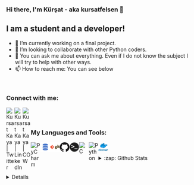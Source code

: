 ### Hi there, I'm Kürşat - aka kursatfelsen 👋


## I am a student and a developer!

- 🔭 I’m currently working on a final project.
- 👯 I’m looking to collaborate with other Python coders.
- 💬 You can ask me about everything. Even if I do not know the subject I will try to help with other ways.
- 📫 How to reach me: You can see below
<br />

### Connect with me:

[<img align="left" alt="Kursat Kaya | Twitter" width="22px" src="https://cdn.jsdelivr.net/npm/simple-icons@v3/icons/twitter.svg" />][twitter]
[<img align="left" alt="Kursat Kaya | LinkedIn" width="22px" src="https://cdn.jsdelivr.net/npm/simple-icons@v3/icons/linkedin.svg" />][linkedin]
[<img align="left" alt="Kursat Kaya | COW" width="22px" src="https://pbs.twimg.com/profile_images/1276955932509995009/WU9w-OnG_400x400.jpg" />][COW]

<br />
<br />

### My Languages and Tools:

[<img align="left" alt="PyCharm" width="26px" src="http://www.mubuto.com/img/pycharm.png" />][wb]
[<img align="left" alt="SQL" width="26px" src="https://raw.githubusercontent.com/github/explore/80688e429a7d4ef2fca1e82350fe8e3517d3494d/topics/sql/sql.png" />][wb]
[<img align="left" alt="Git" width="26px" src="https://raw.githubusercontent.com/github/explore/80688e429a7d4ef2fca1e82350fe8e3517d3494d/topics/git/git.png" />][wb]
[<img align="left" alt="GitHub" width="26px" src="https://raw.githubusercontent.com/github/explore/78df643247d429f6cc873026c0622819ad797942/topics/github/github.png" />][wb]
[<img align="left" alt="Terminal" width="26px" src="https://raw.githubusercontent.com/github/explore/80688e429a7d4ef2fca1e82350fe8e3517d3494d/topics/terminal/terminal.png" />][wb]
[<img align="left" alt="C" width="26px" src="https://www.techbaz.org/Course/img/c-logo.png" />][wb]
[<img align="left" alt="Python" width="26px" src="https://i1.wp.com/stickker.net/wp-content/uploads/2015/09/python.png?fit=600%2C600&ssl=1" />][wb]
[<img align="left" alt="Docker" width="26px" src="https://raw.githubusercontent.com/github/explore/80688e429a7d4ef2fca1e82350fe8e3517d3494d/topics/docker/docker.png" />][wb]

<br />
<br />

<details>
  <summary>:zap: Github Stats</summary>

  <img align="left" alt="kursatfelsen's Github Stats" src="https://github-readme-stats.codestackr.vercel.app/api?username=kursatfelsen&show_icons=true&hide_border=true" />

</details>

<br />
<br />

<details>
  
[![Top Langs](https://github-readme-stats.vercel.app/api/top-langs/?username=kursatfelsen)](https://github.com/kursatfelsen/github-readme-stats)

</details>
  
[twitter]: https://twitter.com/kursat_felsen
[linkedin]: https://www.linkedin.com/in/k%C3%BCr%C5%9Fat-kaya-a5b5a4188/
[COW]: https://cow.ceng.metu.edu.tr/u/e2448587
[wb]: https://github.com/kursatfelsen
[website]: https://github.com/kursatfelsen/Mypythoncodes/blob/master/SudokuSolver
